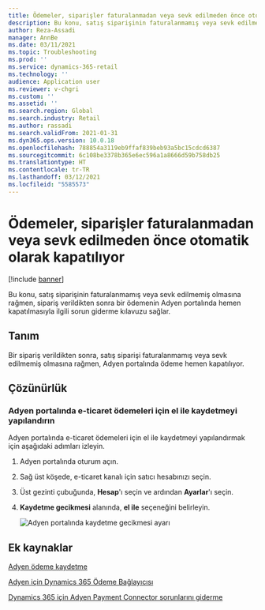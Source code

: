 ```yaml
---
title: Ödemeler, siparişler faturalanmadan veya sevk edilmeden önce otomatik olarak kapatılıyor
description: Bu konu, satış siparişinin faturalanmamış veya sevk edilmemiş olmasına rağmen, sipariş verildikten sonra bir ödemenin Adyen portalında hemen kapatılmasıyla ilgili sorun giderme kılavuzu sağlar.
author: Reza-Assadi
manager: AnnBe
ms.date: 03/11/2021
ms.topic: Troubleshooting
ms.prod: ''
ms.service: dynamics-365-retail
ms.technology: ''
audience: Application user
ms.reviewer: v-chgri
ms.custom: ''
ms.assetid: ''
ms.search.region: Global
ms.search.industry: Retail
ms.author: rassadi
ms.search.validFrom: 2021-01-31
ms.dyn365.ops.version: 10.0.18
ms.openlocfilehash: 788854a3119eb9ffaf839beb93a5bc15cdcd6387
ms.sourcegitcommit: 6c108be3378b365e6ec596a1a8666d59b758db25
ms.translationtype: HT
ms.contentlocale: tr-TR
ms.lasthandoff: 03/12/2021
ms.locfileid: "5585573"
---
```

# <a name="payments-are-automatically-settled-before-orders-are-invoiced-or-shipped"></a>Ödemeler, siparişler faturalanmadan veya sevk edilmeden önce otomatik olarak kapatılıyor

[!include [banner](../../includes/banner.md)]

Bu konu, satış siparişinin faturalanmamış veya sevk edilmemiş olmasına rağmen, sipariş verildikten sonra bir ödemenin Adyen portalında hemen kapatılmasıyla ilgili sorun giderme kılavuzu sağlar.

## <a name="description"></a>Tanım

Bir sipariş verildikten sonra, satış siparişi faturalanmamış veya sevk edilmemiş olmasına rağmen, Adyen portalında ödeme hemen kapatılıyor.

## <a name="resolution"></a>Çözünürlük

### <a name="configure-manual-capture-for-e-commerce-payments-in-the-adyen-portal"></a>Adyen portalında e-ticaret ödemeleri için el ile kaydetmeyi yapılandırın

Adyen portalında e-ticaret ödemeleri için el ile kaydetmeyi yapılandırmak için aşağıdaki adımları izleyin.

1. Adyen portalında oturum açın.
1. Sağ üst köşede, e-ticaret kanalı için satıcı hesabınızı seçin.
1. Üst gezinti çubuğunda, **Hesap**'ı seçin ve ardından **Ayarlar**'ı seçin.
1. **Kaydetme gecikmesi** alanında, **el ile** seçeneğini belirleyin.

    ![Adyen portalında kaydetme gecikmesi ayarı](media/adyen-capture-delay.jpg)

## <a name="additional-resources"></a>Ek kaynaklar

[Adyen ödeme kaydetme](https://docs.adyen.com/point-of-sale/capturing-payments)

[Adyen için Dynamics 365 Ödeme Bağlayıcısı](../dev-itpro/adyen-connector.md)

[Dynamics 365 için Adyen Payment Connector sorunlarını giderme](https://docs.adyen.com/plugins/microsoft-dynamics)

